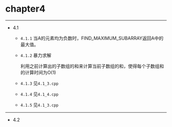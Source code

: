 # chapter4
---
* 4.1
    * `4.1.1` 当A的元素均为负数时，FIND_MAXIMUM_SUBARRAY返回A中的最大值。
    * `4.1.2` 暴力求解
      
        利用之前计算出的子数组的和来计算当前子数组的和，使得每个子数组和的计算时间为O(1)
      
    * `4.1.3` 见`4.1_3.cpp`
    * `4.1.4` 见`4.1_4.cpp`
    * `4.1.5` 见`4.1_3.cpp`

---
* 4.2
